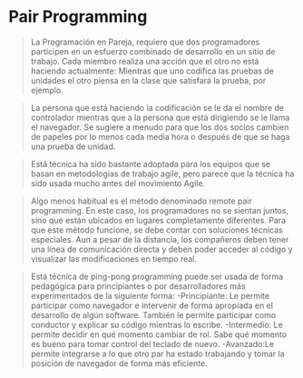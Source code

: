 # Pair Programming

>La Programación en Pareja, requiere que dos programadores participen en un esfuerzo combinado de desarrollo en un sitio de trabajo. 
Cada miembro realiza una acción que el otro no está haciendo actualmente: Mientras que uno codifica las pruebas de unidades el otro piensa en la clase que satisfará la prueba, por ejemplo.

>La persona que está haciendo la codificación se le da el nombre de controlador mientras que a la persona que está dirigiendo se le llama el navegador. 
Se sugiere a menudo para que los dos socios cambien de papeles por lo menos cada media hora o después de que se haga una prueba de unidad.

>Está técnica ha sido bastante adoptada para los equipos que se basan en metodologías de trabajo agile, pero parece que la técnica ha sido usada mucho antes del movimiento Agile. 

>Algo menos habitual es el método denominado remote pair programming. En este caso, los programadores no se sientan juntos, sino que están ubicados en lugares completamente diferentes. 
Para que este método funcione, se debe contar con soluciones técnicas especiales. Aun a pesar de la distancia, los compañeros deben tener una línea de comunicación directa y deben poder acceder al código y visualizar las modificaciones en tiempo real.

>Está técnica de ping-pong programming puede ser usada de forma pedagógica para principiantes o por desarrolladores más experimentados de la siguiente forma:
-Principiante: Le permite participar como navegador e intervenir de forma apropiada en el desarrollo de algún software. También le permite participar como conductor y explicar su código mientras lo escribe.
-Intermedio: Le permite decidir en qué momento cambiar de rol. Sabe qué momento es bueno para tomar control del teclado de nuevo.
-Avanzado:Le permite integrarse a lo que otro par ha estado trabajando y tomar la posición de navegador de forma más eficiente.
